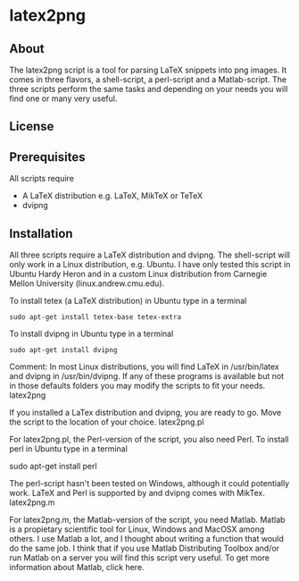 # latex2png

## About

The latex2png script is a tool for parsing LaTeX snippets into png images. It comes in three flavors, a shell-script, a perl-script and a Matlab-script. The three scripts perform the same tasks and depending on your needs you will find one or many very useful.

## License


## Prerequisites
All scripts require

* A LaTeX distribution e.g. LaTeX, MikTeX or TeTeX
* dvipng

## Installation

All three scripts require a LaTeX distribution and dvipng. The shell-script will only work in a Linux distribution, e.g. Ubuntu. I have only tested this script in Ubuntu Hardy Heron and in a custom Linux distribution from Carnegie Mellon University (linux.andrew.cmu.edu).

To install tetex (a LaTeX distribution) in Ubuntu type in a terminal

```
sudo apt-get install tetex-base tetex-extra
```

To install dvipng in Ubuntu type in a terminal

```
sudo apt-get install dvipng
```

Comment: In most Linux distributions, you will find LaTeX in /usr/bin/latex and dvipng in /usr/bin/dvipng. If any of these programs is available but not in those defaults folders you may modify the scripts to fit your needs.
latex2png

If you installed a LaTex distribution and dvipng, you are ready to go. Move the script to the location of your choice.
latex2png.pl

For latex2png.pl, the Perl-version of the script, you also need Perl. To install perl in Ubuntu type in a terminal

sudo apt-get install perl

The perl-script hasn't been tested on Windows, although it could potentially work. LaTeX and Perl is supported by and dvipng comes with MikTex.
latex2png.m

For latex2png.m, the Matlab-version of the script, you need Matlab. Matlab is a propietary scientific tool for Linux, Windows and MacOSX among others. I use Matlab a lot, and I thought about writing a function that would do the same job. I think that if you use Matlab Distributing Toolbox and/or run Matlab on a server you will find this script very useful. To get more information about Matlab, click here.
